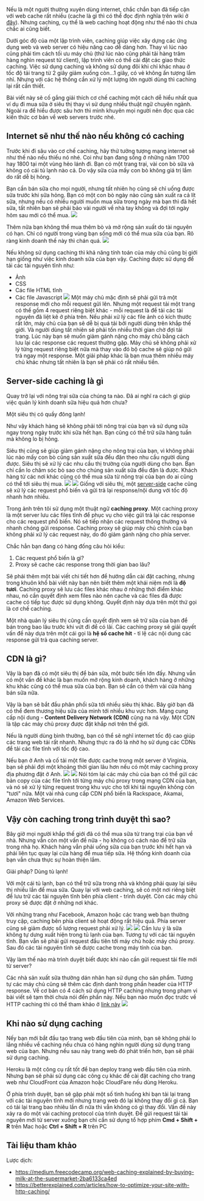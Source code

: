 Nếu là một người thường xuyên dùng internet, chắc chắn bạn đã tiếp cận với web cache rất nhiều (cache là gì thì có thể đọc định nghĩa trên wiki ở [đây](https://en.wikipedia.org/wiki/Cache_(computing))). Nhưng caching, cụ thể là web caching hoạt động như thế nào thì chưa chắc ai cũng biết.

Dưới góc độ của một lập trình viên, caching giúp việc xây dựng các ứng dụng web và web server có hiệu năng cao dễ dàng hơn. Thay vì lúc nào cũng phải tìm cách tối ưu máy chủ (thứ lúc nào cũng phải tải hàng trăm hàng nghìn request từ client), lập trình viên có thể cài đặt các giao thức caching. Việc sử dụng caching và không sử dụng đôi khi chỉ khác nhau ở tốc độ tải trang từ 2 giây giảm xuống còn...1 giây, có vẻ không ấn tượng lắm nhỉ. Nhưng với các hệ thống cần xử lý một lượng lớn người dùng thì caching lại rất cần thiết.

Bài viết này sẽ cố gắng giải thích cơ chế caching một cách dễ hiểu nhất qua ví dụ đi mua sữa ở siêu thị thay vì sử dụng nhiều thuật ngữ chuyên ngành. Ngoài ra để hiểu được sâu hơn thì mình khuyên mọi người nên đọc qua các kiến thức cơ bản về web servers trước nhé.

## Internet sẽ như thế nào nếu không có caching
Trước khi đi sâu vào cơ chế caching, hãy thử tưởng tượng mạng internet sẽ như thế nào nếu thiếu nó nhé. Coi như bạn đang sống ở những năm 1700 hay 1800 tại một vùng hẻo lánh đi. Bạn có một trang trại, vài con bò sữa và không có cái tủ lạnh nào cả. Do vậy sữa của mấy con bò không giá trị lắm do rất dễ bị hỏng. 

Bạn cần bán sữa cho mọi người, nhưng tất nhiên họ cũng sẽ chỉ uống được sữa trước khi sữa hỏng. Bạn có một con bò ngày nào cũng sản xuất ra cả lít sữa, nhưng nếu có nhiều người muốn mua sữa trong ngày mà bạn thì đã hết sữa, tất nhiên bạn sẽ phải bảo vài người về nhà tay không và đợi tới ngày hôm sau mới có thể mua. 
![](https://images.viblo.asia/63d12901-f54c-4ba6-8f0d-2cc87eed9fd4.png)

Thêm nữa bạn không thể mua thêm bò và mở rộng sản xuất do tài nguyên có hạn. Chỉ có người trong vùng bạn sống mới có thể mua sữa của bạn. Rõ ràng kinh doanh thế này thì chán quá.
![](https://images.viblo.asia/46a51ac9-d625-4c76-8ac2-0379cf480bb3.png)

Nếu không sử dụng caching thì khả năng tính toán của máy chủ cũng bị giới hạn giống như việc kinh doanh sữa của bạn vậy. Caching được sử dụng để tải các tài nguyên tĩnh như:
* Ảnh
* CSS
* Các file HTML tĩnh
* Các file Javascript
![](https://images.viblo.asia/72dcd966-26ed-46a7-8565-0ba1cb7c59bb.png)
Một máy chủ mặc định sẽ phải gửi trả một response mới cho mỗi request gửi lên. Nhưng một request tải một trang có thể gồm 4 request riêng biệt khác - mỗi request là để tải các tài nguyên đã liệt kê ở phía trên. Nếu  phải xử lý các file ảnh có kích thước rất lớn, máy chủ của bạn sẽ dễ bị quá tải bởi người dùng trên khắp thế giới. Và người dùng tất nhiên sẽ phải tốn nhiều thời gian chờ đợi tải trang.  Lúc này bạn sẽ muốn giảm gánh nặng cho máy chủ bằng cách lưu lại các response các request thường gặp. Máy chủ sẽ không phải xử lý từng request riêng biệt nữa mà thay vào đó bộ cache sẽ giúp nó gửi trả ngay một response. Một giải pháp khác là bạn mua thêm nhiều máy chủ khác nhưng tất nhiên là bạn sẽ phải có rất nhiều tiền. 

## Server-side caching là gì
Quay trở lại với nông trại sữa của chúng ta nào. Đã ai nghĩ ra cách gì giúp việc quản lý kinh doanh sữa hiệu quả hơn chưa?

Một siêu thị có quầy đông lạnh!

Như vậy khách hàng sẽ không phải tới nông trại của bạn và sử dụng sữa ngay trong ngày trước khi sữa hết hạn. Bạn cũng có thể trữ sữa hàng tuần mà không lo bị hỏng.

Siêu thị cũng sẽ giúp giảm gánh nặng cho nông trại của bạn, vì không phải lúc nào mấy con bò cũng sản xuất sữa đều đặn theo nhu cầu người dùng được. Siêu thị sẽ xử lý các nhu cầu thị trường của người dùng cho bạn. Bạn chỉ cần lo chăm sóc bò sao cho chúng sản xuất sữa đều đặn là được. Khách hàng từ các nơi khác cũng có thể mua sữa từ nông trại của bạn do ai cũng có thể tới siêu thị mua.
![](https://images.viblo.asia/5652c147-4a08-461d-8c06-bb082e634ea2.jpeg)
![](https://images.viblo.asia/d36c952b-5231-4070-9362-1a366b565fa0.jpeg)
Giống với siêu thị, một [server-side](https://www.digitalocean.com/community/tutorials/web-caching-basics-terminology-http-headers-and-caching-strategies) cache cũng sẽ xử lý các request phổ biến và gửi trả lại response/nội dung với tốc độ nhanh hơn nhiều.

Trong ảnh trên tôi sử dụng một thuật ngữ **caching proxy**.  Một caching proxy là một server lưu các files tĩnh để phục vụ cho việc gửi trả lại các response cho các request phổ biến. Nó sẽ tiếp nhận các request thông thường và nhanh chóng gửi response. Caching proxy sẽ giúp máy chủ chính của bạn không phải xử lý các request này, do đó giảm gánh nặng cho phía server.

Chắc hẳn bạn đang có hàng đống câu hỏi kiểu:

1.  Các request phổ biến là gì?
2.  Proxy sẽ cache các response trong thời gian bao lâu?

Sẽ phải thêm một bài viết chi tiết hơn để hướng dẫn cài đặt caching, nhưng trong khuôn khổ bài viết này bạn nên biết thêm một khái niệm mới là **độ tươi**. Caching proxy sẽ lưu các files khác nhau ở những thời điểm khác nhau, nó cần quyết định xem files nào nên cache và các files đã được cache có tiếp tục được sử dụng không. Quyết định này dựa trên một thứ gọi là cơ chế caching. 

Một nhà quản lý siêu thị cũng cần quyết định xem sẽ trữ sữa của bạn để bán trong bao lâu trước khi vứt đi để có lãi. Các caching proxy sẽ giải quyết vấn đề này dựa trên một cái gọi là **hệ số cache hit** - tỉ lệ các nội dung các response gửi trả qua caching server.

## CDN là gì?
Vậy là bạn đã có một siêu thị để bán sữa, một bước tiến lớn đấy. Nhưng vẫn có một vấn đề khác là bạn muốn mở rộng kinh doanh, khách hàng ở những khu khác cũng có thể mua sữa của bạn. Bạn sẽ cần có thêm vài cửa hàng bán sữa nữa.

Vậy là bạn sẽ bắt đầu phân phối sữa tới nhiều siêu thị khác. Bây giờ bạn đã có thể đem thương hiệu sữa của mình tới nhiều khu vực hơn. Mạng cung cấp nội dung - **Content Delivery Network (CDN)** cũng na ná vậy. Một CDN là tập các máy chủ proxy được đặt khắp nơi trên thế giới.

Nếu là người dùng bình thường, bạn có thể sẽ nghĩ internet tốc độ cao giúp các trang web tải rất nhanh. Nhưng thực ra đó là nhờ họ sử dụng các CDNs để tải các file tĩnh với tốc độ cao.

Nếu bạn ở Anh và cố tải một file được cache trong một server ở Virginia, bạn sẽ phải đợi một khoảng thời gian lâu hơn nếu có một máy caching proxy địa phương đặt ở Anh. 
![](https://images.viblo.asia/02b2db9b-a5e9-41ac-8a49-490dd7b4a124.jpeg)
![](https://images.viblo.asia/129fc912-79bd-418c-bb91-e2f6746319e6.jpeg)
Nói tóm lại các máy chủ của bạn có thể gửi các bản copy của các file tĩnh tới từng máy chủ proxy trong mạng CDN của bạn, và nó sẽ xử lý từng request trong khu vực cho tới khi tài nguyên không còn "tươi" nữa. Một vài nhà cung cấp CDN phổ biến là Rackspace, Akamai, Amazon Web Services.

## Vậy còn caching trong trình duyệt thì sao?
Bây giờ mọi người khắp thế giới đã có thể mua sữa từ trang trại của bạn về nhà. Nhưng vẫn còn một vấn đề nữa - họ không có cách nào để trữ sữa trong nhà họ. Khách hàng vẫn phải uống sữa của bạn trước khi hết hạn và phải liên tục quay lại cửa hàng để mua tiếp sữa. Hệ thống kinh doanh của bạn vẫn chưa thực sự hoàn thiện lắm.

Giải pháp? Dùng tủ lạnh!

Với một cái tủ lạnh, bạn có thể trữ sữa trong nhà và không phải quay lại siêu thị nhiều lần để mua sữa. Quay lại với web caching, sẽ có một nơi riêng biệt để lưu trữ các tài nguyên tĩnh bên phía client - trình duyệt. Còn các máy chủ proxy sẽ được đặt ở những nơi khác.

Với những trang như Facebook, Amazon hoặc các trang web bạn thường truy cập, caching bên phía client sẽ hoạt động rất hiệu quả. Phía server cũng sẽ giảm được số lượng request phải xử lý.
![](https://images.viblo.asia/c79f12d4-adbb-4ebd-b5bc-b5c8a892ad13.jpeg)
![](https://images.viblo.asia/9085a140-3836-47e5-8f6f-c7a3d4bba7b5.jpeg)
Cần lưu ý là sữa không tự dưng xuất hiện trong tủ lạnh của bạn. Tương tự với các tài nguyên tĩnh. Bạn vẫn sẽ phải gửi request đầu tiên tới máy chủ hoặc máy chủ proxy. Sau đó các tài nguyên tĩnh sẽ được cache trong máy tính của bạn.

Vậy làm thế nào mà trình duyệt biết được khi nào cần gửi request tải file mới từ server? 

Các nhà sản xuất sữa thường dán nhãn hạn sử dụng cho sản phẩm. Tương tự các máy chủ cũng sẽ thêm các định danh trong phần header của HTTP response. Về cơ bản có 4 cách sử dụng HTTP caching nhưng trong phạm vi bài viết sẽ tạm thời chưa nói đến phần này. Nếu bạn nào muốn đọc trước về HTTP caching thì có thể tham khảo ở [link này](https://betterexplained.com/articles/how-to-optimize-your-site-with-http-caching/)
![](https://images.viblo.asia/96074f62-421b-4fd6-ad0e-a428626fe30c.png)
## Khi nào sử dụng caching
Nếy bạn mới bắt đầu tạo trang web đầu tiên của mình, bạn sẽ không phải lo lắng nhiều về caching nếu chưa có hàng nghìn người dùng sử dụng trang web của bạn. Nhưng nếu sau này trang web đó phát triển hơn, bạn sẽ phải sử dụng caching.

Heroku là một công cụ rất tốt để bạn deploy trang web đầu tiên của mình. Nhưng bạn sẽ phải sử dụng các công cụ khác để cài đặt caching cho trang web như CloudFront của Amazon hoặc CloudFare nếu dùng Heroku. 

Ở phía trình duyệt, bạn sẽ gặp phải một số tình huống khi bạn tải lại trang với các tài nguyên tĩnh mới nhưng trang web đó lại không thay đổi gì cả. Bạn có tải lại trang bao nhiêu lần đi nữa thì vẫn không có gì thay đổi. Vấn đề này xảy ra do một vài caching protocol của trình duyệt. Để gửi request tải tài nguyên mới từ server xuống bạn chỉ cần sử dụng tổ hợp phím **Cmd + Shift + R** trên Mac hoặc **Ctrl + Shift + R** trên PC

## Tài liệu tham khảo
Lược dịch: 
* https://medium.freecodecamp.org/web-caching-explained-by-buying-milk-at-the-supermarket-2ba6133ca4ed
* https://betterexplained.com/articles/how-to-optimize-your-site-with-http-caching/